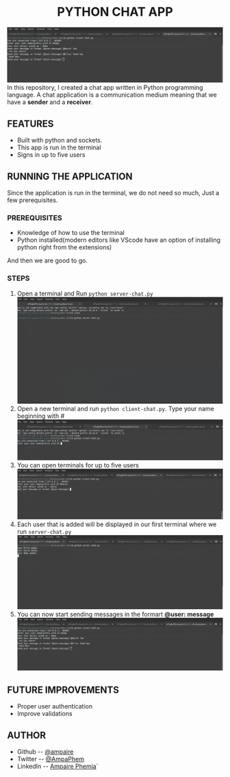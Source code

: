 # <h1 align = "center">PYTHON CHAT APP </h1>
![screenshot](screenshots/messages.png)
In this repository, I created a chat app written in Python programming language. A chat application is a communication medium meaning that we have a **sender** and a **receiver**.

## FEATURES
- Built with python and sockets.
- This app is run in the terminal
- Signs in up to five users

## RUNNING THE APPLICATION
  Since the application is run in the terminal, we do not need so much, Just a few prerequisites.

### PREREQUISITES
- Knowledge of how to use the terminal
- Python installed(modern editors like VScode have an option of installing python right from the extensions)

And then we are good to go.

### STEPS

1. Open a terminal and Run  ``python server-chat.py``
![screenshot](screenshots/server.png)
2. Open a new terminal and run ``python client-chat.py``. Type your name beginning with #
![screenshot](screenshots/client.png)
3. You can open terminals for up to five users
![screenshot](screenshots/client-two.png)
4. Each user that is added will be displayed in our first terminal where we run ``server-chat.py``
![screenshot](screenshots/users.png)
5. You can now start sending messages in the formart **@user: message**
![screenshot](screenshots/messages.png)

## FUTURE IMPROVEMENTS
- Proper user authentication
- Improve validations

## AUTHOR
- Github -- [@ampaire](https://github.com/ampaire)
- Twitter -- [@AmpaPhem](https://twitter.com/AmpaPhem)
- LinkedIn -- [Ampaire Phemia](https://www.linkedin.com/in/phemia)`

